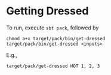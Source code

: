 # Getting Dressed
To run, execute `sbt pack`, followed by
   
    chmod a+x target/pack/bin/get-dressed 
    target/pack/bin/get-dressed <inputs>
    
E.g.,
    
    target/pack/get-dressed HOT 1, 2, 3